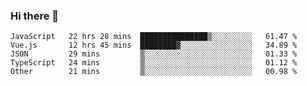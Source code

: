 ### Hi there 👋

<!--
**xin-code/Xin-code** is a ✨ _special_ ✨ repository because its `README.md` (this file) appears on your GitHub profile.

Here are some ideas to get you started:
<!--START_SECTION:waka-->
```text
JavaScript   22 hrs 28 mins  ███████████████▒░░░░░░░░░   61.47 % 
Vue.js       12 hrs 45 mins  ████████▓░░░░░░░░░░░░░░░░   34.89 % 
JSON         29 mins         ▒░░░░░░░░░░░░░░░░░░░░░░░░   01.33 % 
TypeScript   24 mins         ▒░░░░░░░░░░░░░░░░░░░░░░░░   01.12 % 
Other        21 mins         ▒░░░░░░░░░░░░░░░░░░░░░░░░   00.98 % 
```
<!--END_SECTION:waka-->
